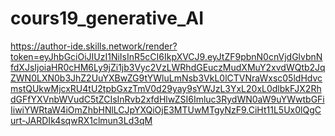 # cours19_generative_AI
https://author-ide.skills.network/render?token=eyJhbGciOiJIUzI1NiIsInR5cCI6IkpXVCJ9.eyJtZF9pbnN0cnVjdGlvbnNfdXJsIjoiaHR0cHM6Ly9jZi1jb3Vyc2VzLWRhdGEuczMudXMuY2xvdWQtb2JqZWN0LXN0b3JhZ2UuYXBwZG9tYWluLmNsb3VkL0lCTVNraWxsc05ldHdvcmstQUkwMjcxRU4tU2tpbGxzTmV0d29yay9sYWJzL3YxL20xL0dlbkFJX2RhdGFfYXVnbWVudC5tZCIsInRvb2xfdHlwZSI6Imluc3RydWN0aW9uYWwtbGFiIiwiYWRtaW4iOmZhbHNlLCJpYXQiOjE3MTUwMTgyNzF9.CiHt11L5Ux0lQgCurt-JARDIk4sqwRX1clmun3Ld3qM
